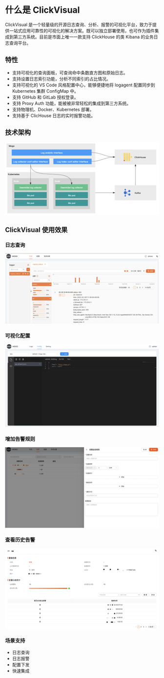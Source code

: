 # 什么是 ClickVisual
ClickVisual 是一个轻量级的开源日志查询、分析、报警的可视化平台，致力于提供一站式应用可靠性的可视化的解决方案。既可以独立部署使用，也可作为插件集成到第三方系统。目前是市面上唯一一款支持 ClickHouse 的类 Kibana 的业务日志查询平台。


## 特性
- 支持可视化的查询面板，可查询命中条数直方图和原始日志。
- 支持设置日志索引功能，分析不同索引的占比情况。
- 支持可视化的 VS Code 风格配置中心，能够便捷地将 logagent 配置同步到 Kubernetes 集群 ConfigMap 中。
- 支持 GitHub 和 GitLab 授权登录。
- 支持 Proxy Auth 功能，能被被非常轻松的集成到第三方系统。
- 支持物理机、Docker、Kubernetes 部署。
- 支持基于 ClicHouse 日志的实时报警功能。

## 技术架构

![](../images/technical-architecture.png)

## ClickVisual 使用效果

### 日志查询

![](../images/table-query.png)

### 可视化配置

![](../images/visual-configuration.png)

### 增加告警规则

![](../images/adding-alarm-rule.png)

### 查看历史告警

![](../images/alarms-history.png)

### 场景支持
- 日志查询
- 日志报警
- 配置下发
- 快速集成
